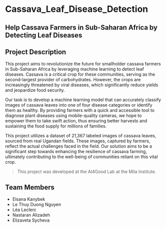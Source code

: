 # Cassava_Leaf_Disease_Detection
## Help Cassava Farmers in Sub-Saharan Africa by Detecting Leaf Diseases

## Project Description

This project aims to revolutionize the future for smallholder cassava farmers in Sub-Saharan Africa by leveraging machine learning to detect leaf diseases. Cassava is a critical crop for these communities, serving as the second-largest provider of carbohydrates. However, the crops are increasingly threatened by viral diseases, which significantly reduce yields and jeopardize food security.

Our task is to develop a machine learning model that can accurately classify images of cassava leaves into one of four disease categories or identify them as healthy. By providing farmers with a quick and accessible tool to diagnose plant diseases using mobile-quality cameras, we hope to empower them to take swift action, thus ensuring better harvests and sustaining the food supply for millions of families.

This project utilizes a dataset of 21,367 labeled images of cassava leaves, sourced from real Ugandan fields. These images, captured by farmers, reflect the actual challenges faced in the field. Our solution aims to be a significant step towards enhancing the resilience of cassava farming, ultimately contributing to the well-being of communities reliant on this vital crop.

> This project was developed at the AI4Good Lab  at the Mila Institute.

## Team Members

- Elsana Kanybek
- Le Thuy Duong Nguyen
- Léa Leclerc
- Nastaran Alizadeh
- Elizaveta Sycheva
